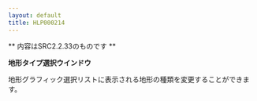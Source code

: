 ```yaml
---
layout: default
title: HLP000214
---
```

** 内容はSRC2.2.33のものです **

**地形タイプ選択ウインドウ**

地形グラフィック選択リストに表示される地形の種類を変更することができます。
